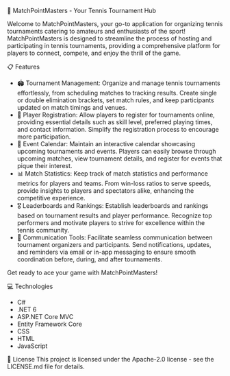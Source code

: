 🎾 MatchPointMasters - Your Tennis Tournament Hub

Welcome to MatchPointMasters, your go-to application for organizing tennis tournaments catering to amateurs and enthusiasts of the sport! MatchPointMasters is designed to streamline the process of hosting and participating in tennis tournaments, providing a comprehensive platform for players to connect, compete, and enjoy the thrill of the game.

📋 Features
- 🏟️ Tournament Management: Organize and manage tennis tournaments effortlessly, from scheduling matches to tracking results. Create single or double elimination brackets, set match rules, and keep participants updated on match timings and venues.
- 🎾 Player Registration: Allow players to register for tournaments online, providing essential details such as skill level, preferred playing times, and contact information. Simplify the registration process to encourage more participation.
- 📅 Event Calendar: Maintain an interactive calendar showcasing upcoming tournaments and events. Players can easily browse through upcoming matches, view tournament details, and register for events that pique their interest.
- 📊 Match Statistics: Keep track of match statistics and performance metrics for players and teams. From win-loss ratios to serve speeds, provide insights to players and spectators alike, enhancing the competitive experience.
- 🎖️ Leaderboards and Rankings: Establish leaderboards and rankings based on tournament results and player performance. Recognize top performers and motivate players to strive for excellence within the tennis community.
- 📧 Communication Tools: Facilitate seamless communication between tournament organizers and participants. Send notifications, updates, and reminders via email or in-app messaging to ensure smooth coordination before, during, and after tournaments.

Get ready to ace your game with MatchPointMasters!

💻 Technologies
- C#
- .NET 6
- ASP.NET Core MVC
- Entity Framework Core
- CSS
- HTML
- JavaScript

📄 License
This project is licensed under the Apache-2.0 license - see the LICENSE.md file for details.

